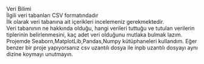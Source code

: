 Veri Bilimi <br>
 İlgili veri tabanları CSV formatındadır  <br>
 İlk olarak veri tabanına ait içerikleri incelemeniz  gerekmektedir. <br>
 Veri tabanının ne hakkında olduğu, hangi verileri tuttuğu ve tutulan verilerin tiplerinin belirlenmesini, kaç adet veri olduğunu mutlaka bulmak lazım. <br>
 Projemde Seaborn,MatplotLib,Pandas,Numpy kütüphaneleri kullandım.
 Eğer benzer bir proje yapıyorsanız csv uzantılı dosya ile inpb uzantılı dosyayı  aynı dizine koymayı unutmayın.
